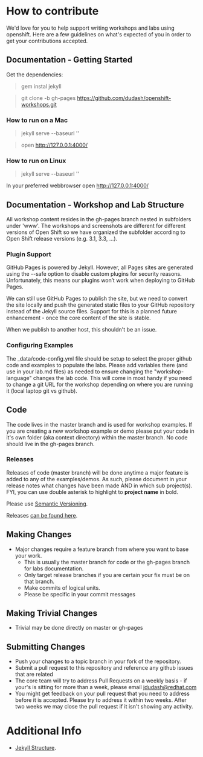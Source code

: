 # How to contribute

We'd love for you to help support writing workshops and labs using openshift.  Here are a few guidelines on what's expected of you in order to get your contributions accepted.

## Documentation - Getting Started

Get the dependencies:

> gem instal jekyll

> git clone -b gh-pages https://github.com/dudash/openshift-workshops.git

### How to run on a Mac
> jekyll serve --baseurl ''

> open http://127.0.0.1:4000/

### How to run on Linux
> jekyll serve --baseurl ''

In your preferred webbrowser open http://127.0.0.1:4000/


## Documentation - Workshop and Lab Structure
All workshop content resides in the gh-pages branch nested in subfolders under 'www'.  The workshops and screenshots are different for different versions of Open Shift so we have organized the subfolder according to Open Shift release versions (e.g. 3.1, 3.3, ...).

### Plugin Support
GitHub Pages is powered by Jekyll. However, all Pages sites are generated using the --safe option to disable custom plugins for security reasons. Unfortunately, this means our plugins won’t work when deploying to GitHub Pages.

We can still use GitHub Pages to publish the site, but we need to convert the site locally and push the generated static files to your GitHub repository instead of the Jekyll source files.  Support for this is a planned future enhancement - once the core content of the site is stable.

When we publish to another host, this shouldn't be an issue.

### Configuring Examples
The _data/code-config.yml file should be setup to select the proper github code and examples to populate the labs.  Please add variables there (and use in your lab.md files) as needed to ensure changing the "workshop-language" changes the lab code.  This will come in most handy if you need to change a git URL for the workshop depending on where you are running it (local laptop git vs github).


## Code
The code lives in the master branch and is used for workshop examples.  If you are creating a new workshop example or demo please put your code in it's own folder (aka context directory) within the master branch.  No code should live in the gh-pages branch.

### Releases
Releases of code (master branch) will be done anytime a major feature is added to any of the examples/demos.  As such, please document in your release notes what changes have been made AND in which sub project(s).  FYI, you can use double asterisk to highlight to **project name** in bold.

Please use [Semantic Versioning][4].

Releases [can be found here][5].


## Making Changes

* Major changes require a feature branch from where you want to base your work.
  * This is usually the master branch for code or the gh-pages branch for labs documentation.
  * Only target release branches if you are certain your fix must be on that branch.
  * Make commits of logical units.
  * Please be specific in your commit messages
  

## Making Trivial Changes

* Trivial may be done directly on master or gh-pages
 

## Submitting Changes

* Push your changes to a topic branch in your fork of the repository.
* Submit a pull request to this repository and reference any github issues that are related
* The core team will try to address Pull Requests on a weekly basis - if your's is sitting for more than a week, please email jdudash@redhat.com
* You might get feedback on your pull request that you need to address before it is accepted.  Please try to address it within two weeks. After two
  weeks we may close the pull request if it isn't showing any activity.


# Additional Info

* [Jekyll Structure][3].

[1]: http://jekyllrb.com/
[2]: https://jekyllrb.com/docs/plugins/
[3]: https://jekyllrb.com/docs/structure/
[4]: http://semver.org/
[5]: https://github.com/dudash/openshift-workshops/releases
